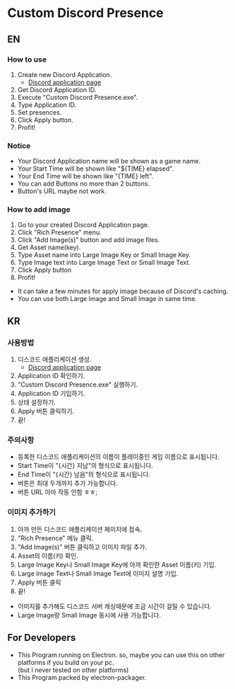 # Custom Discord Presence

## EN

### How to use
1. Create new Discord Application.
   * [Discord application page](https://discord.com/developers/applications)
2. Get Discord Application ID.
3. Execute "Custom Discord Presence.exe".
4. Type Application ID.
5. Set presences.
6. Click Apply button.
7. Profit!

### Notice
* Your Discord Application name will be shown as a game name.
* Your Start Time will be shown like "${TIME} elapsed".
* Your End Time will be shown like "{TIME} left".
* You can add Buttons no more than 2 buttons.
* Button's URL maybe not work.

### How to add image

1. Go to your created Discord Application page.
2. Click "Rich Presence" menu.
3. Click "Add Image(s)" button and add image files.
4. Get Asset name(key).
5. Type Asset name into Large Image Key or Small Image Key.
6. Type Image text into Large Image Text or Small Image Text.
7. Click Apply button
8. Profit!
    
* It can take a few minutes for apply image because of Discord's caching.
* You can use both Large Image and Small Image in same time.


## KR

### 사용방법
1. 디스코드 애플리케이션 생성.
   * [Discord application page](https://discord.com/developers/applications)
2. Application ID 확인하기.
3. "Custom Discord Presence.exe" 실행하기.
4. Application ID 기입하기.
5. 상태 설정하기.
6. Apply 버튼 클릭하기.
7. 끝!

### 주의사항
* 등록한 디스코드 애플리케이션의 이름이 플레이중인 게임 이름으로 표시됩니다.
* Start Time이 "{시간} 지남"의 형식으로 표시됩니다.
* End Time이 "{시간} 남음"의 형식으로 표시됩니다.
* 버튼은 최대 두개까지 추가 가능합니다.
* 버튼 URL 아마 작동 안함 ㅎㅎ;

### 이미지 추가하기
1. 아까 만든 디스코드 애플리케이션 페이지에 접속.
2. "Rich Presence" 메뉴 클릭.
3. "Add Image(s)" 버튼 클릭하고 이미지 파일 추가.
4. Asset의 이름(키) 확인.
5. Large Image Key나 Small Image Key에 아까 확인한 Asset 이름(키) 기입.
6. Large Image Text나 Small Image Text에 이미지 설명 기입.
7. Apply 버튼 클릭
8. 끝!
    
* 이미지를 추가해도 디스코드 서버 캐싱때문에 조금 시간이 걸릴 수 있습니다.
* Large Image랑 Small Image 동시에 사용 가능합니다.


## For Developers
* This Program running on Electron. so, maybe you can use this on other platforms if you build on your pc.    
 (but I never tested on other platforms)
* This Program packed by electron-packager.
